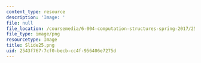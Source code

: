 ```yaml
---
content_type: resource
description: 'Image: '
file: null
file_location: /coursemedia/6-004-computation-structures-spring-2017/2543f7677cf0becbcc4f956406e7275d_Slide25.png
file_type: image/png
resourcetype: Image
title: Slide25.png
uid: 2543f767-7cf0-becb-cc4f-956406e7275d
---
```

